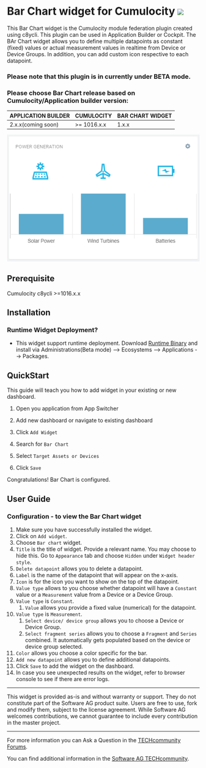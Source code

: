 # Bar Chart widget for Cumulocity [<img width="35" src="https://user-images.githubusercontent.com/32765455/211497905-561e9197-18b9-43d5-a023-071d3635f4eb.png"/>](https://github.com/SoftwareAG/cumulocity-barchart-widget-plugin/releases/download/1.0.0-beta/c8y-barchart-widget-1.0.0-beta.zip)

This Bar Chart widget is the Cumulocity module federation plugin created using c8ycli. This plugin can be used in Application Builder or Cockpit. The BAr Chart widget allows you to define multiple datapoints as constant (fixed) values or actual measurement values in realtime from Device or Device Groups. In addition, you can add custom icon respective to each datapoint. 

### Please note that this plugin is in currently under BETA mode.

### Please choose Bar Chart release based on Cumulocity/Application builder version:

|APPLICATION BUILDER | CUMULOCITY | BAR CHART WIDGET |
|--------------------|------------|------------------|
| 2.x.x(coming soon) | >= 1016.x.x| 1.x.x            | 

![Preview](/widget/assets/img-preview.png)

## Prerequisite
   Cumulocity c8ycli >=1016.x.x
   
   
## Installation

### Runtime Widget Deployment?

* This widget support runtime deployment. Download [Runtime Binary](https://github.com/SoftwareAG/cumulocity-barchart-widget-plugin/releases/download/1.0.0-beta/c8y-barchart-widget-1.0.0-beta.zip) and install via Administrations(Beta mode) --> Ecosystems --> Applications --> Packages.


## QuickStart

  

This guide will teach you how to add widget in your existing or new dashboard.

  



1. Open you application from App Switcher

  

2. Add new dashboard or navigate to existing dashboard

  

3. Click `Add Widget`

  

4. Search for `Bar Chart`

  

5. Select `Target Assets or Devices`

  

7. Click `Save`

  

Congratulations! Bar Chart is configured.

## User Guide

### Configuration - to view the Bar Chart widget
1. Make sure you have successfully installed the widget.
2. Click on `Add widget`.
3. Choose `Bar chart` widget.
4. `Title` is the title of widget. Provide a relevant name. You may choose to hide this. Go to `Appearance` tab and choose `Hidden` under `Widget header style`.
5. `Delete datapoint` allows you to delete a datapoint.
6. `Label` is the name of the datapoint that will appear on the x-axis.
7. `Icon` is for the icon you want to show on the top of the datapoint.
8. `Value type` allows to you choose whether datapoint will have a `Constant` value or a `Measurement` value from a Device or a Device Group.
9. `Value type` is `Constant`.
    1. `Value` allows you provide a fixed value (numerical) for the datapoint.
10. `Value type` is `Measurement`.
    1. `Select device/ device group` allows you to choose a Device or Device Group.
    2. `Select fragment series` allows you to choose a `Fragment` and `Series` combined. It automatically gets populated based on the device or device group selected.
11. `Color` allows you choose a color specific for the bar.
12. `Add new datapoint` allows you to define additional datapoints.
13. Click `Save` to add the widget on the dashboard.
14. In case you see unexpected results on the widget, refer to browser console to see if there are error logs.

------------------------------

This widget is provided as-is and without warranty or support. They do not constitute part of the Software AG product suite. Users are free to use, fork and modify them, subject to the license agreement. While Software AG welcomes contributions, we cannot guarantee to include every contribution in the master project.

------------------------------

For more information you can Ask a Question in the [TECHcommunity Forums](http://tech.forums.softwareag.com/techjforum/forums/list.page?product=cumulocity).
  
  
You can find additional information in the [Software AG TECHcommunity](http://techcommunity.softwareag.com/home/-/product/name/cumulocity).
